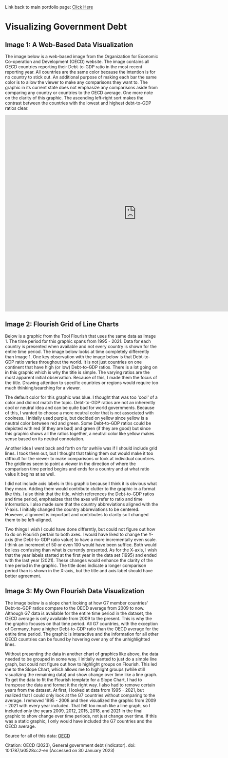 Link back to main portfolio page: [Click Here](/README.md)
# Visualizing Government Debt

## Image 1: A Web-Based Data Visualization

The image below is a web-based image from the Organization for Economic Co-operation and Development (OECD) website. The image contains all OECD countries reporting their Debt-to-GDP ratio in the most recent reporting year. All countries are the same color because the intention is for no country to stick out. An additional purpose of making each bar the same color is to allow the viewer to make any comparisons they want to. The graphic in its current state does not emphasize any comparisons aside from comparing any country or countries to the OECD average. One more note on the clarity of this graphic. The ascending left-right sort makes the contrast between the countries with the lowest and highest debt-to-GDP ratios clear. 

<iframe src="https://data.oecd.org/chart/6XVM" width="860" height="645" style="border: 0" mozallowfullscreen="true" webkitallowfullscreen="true" allowfullscreen="true"><a href="https://data.oecd.org/chart/6XVM" target="_blank">OECD Chart: General government debt, Total, % of GDP, Annual, 2021</a></iframe>

## Image 2: Flourish Grid of Line Charts

Below is a graphic from the Tool Flourish that uses the same data as  Image 1. The time period for this graphic spans from 1995 - 2021. Data for each country is presented when available and not every country is shown for the entire time period. The image below looks at time completely differently than Image 1. One key observation with the image below is that Debt-to-GDP ratio varies throughout the world. It is not just countries on one continent that have high (or low) Debt-to-GDP ratios. There is a lot going on in this graphic which is why the title is simple. The varying ratios are the most apparent initial observation. Because of this, I made them the focus of the title. Drawing attention to specific countries or regions would require too much thinking/searching for a viewer. 

The default color for this graphic was blue. I thought that was too 'cool' of a color and did not match the topic. Debt-to-GDP ratios are not an inherently cool or neutral idea and can be quite bad for world governments. Because of this, I wanted to choose a more neutral color that is not associated with coolness. I initially used purple, but decided on yellow since yellow is a neutral color between red and green. Some Debt-to-GDP ratios could be depicted with red (if they are bad) and green (if they are good) but since this graphic shows all the ratios together, a neutral color like yellow makes sense based on its neutral connotation. 

Another idea I went back and forth on for awhile was if I should include grid lines. I took them out, but I thought that taking them out would make it too difficult for the viewer to make comparisons or look at individual countries. The gridlines seem to point a viewer in the direction of where the comparison time period begins and ends for a country and at what ratio value it begins at as well. 

I did not include axis labels in this graphic because I think it is obvious what they mean. Adding them would contribute clutter to the graphic in a format like this. I also think that the title, which references the Debt-to-GDP ratios and time period, emphasizes that the axes will refer to ratio and time information. I also made sure that the country abbreviations aligned with the Y-axis. I initially changed the country abbreviations to be centered. However, alignment is important and contributes to clarity so I changed them to be left-aligned. 

Two things I wish I could have done differntly, but could not figure out how to do on Flourish pertain to both axes. I would have liked to change the Y-axis (the Debt-to-GDP ratio value) to have a more incrementally even scale. I think an increment of 50 or even 100 would have been suffice. Both would be less confusing than what is currently presented. As for the X-axis, I wish that the year labels started at the first year in the data set (1995) and ended with the last year (2021). These changes would enhance the clarity of the time period in the graphic. The title does indicate a longer comparison period than is shown in the X-axis, but the title and axis label should have better agreement. 

<div class="flourish-embed flourish-chart" data-src="visualisation/12580324"><script src="https://public.flourish.studio/resources/embed.js"></script></div>

## Image 3: My Own Flourish Data Visualization 

The image below is a slope chart looking at how G7 member countries' Debt-to-GDP ratios compare to the OECD average from 2009 to now. Although G7 data is available for the entire time period in the dataset, the OECD average is only available from 2009 to the present. This is why the the graphic focuses on that time period. All G7 countries, with the exception of Germany, have a higher Debt-to-GDP ratio than the OECD average for the entire time period. The graphic is interactive and the information for all other OECD countries can be found by hovering over any of the unhighlighted lines. 

Without presenting the data in another chart of graphics like above, the data needed to be grouped in some way. I initially wanted to just do a simple line graph, but could not figure out how to highlight groups on Flourish. This led me to the Slope Chart, which allows me to highlight groups (while still visualizing the remaining data) and show change over time like a line graph. To get the data to fit the Flourish template for a Slope Chart, I had to transpose the data and format it the right way. I also had to remove certain years from the dataset. At first, I looked at data from 1995 - 2021, but realized that I could only look at the G7 countries without comparing to the average. I removed 1995 - 2008 and then visualized the graphic from 2009 - 2021 with every year included. That felt too much like a line graph, so I included only the years 2009, 2012, 2015, 2018, and 2021 in the final graphic to show change over time periods, not just change over time. If this was a static graphic, I only would have included the G7 countries and the OECD average. 

<div class="flourish-embed flourish-slope" data-src="visualisation/12593267"><script src="https://public.flourish.studio/resources/embed.js"></script></div>

Source for all of this data: [OECD](https://data.oecd.org/gga/general-government-debt.htm)

Citation: OECD (2023), General government debt (indicator). doi: 10.1787/a0528cc2-en (Accessed on 30 January 2023)
